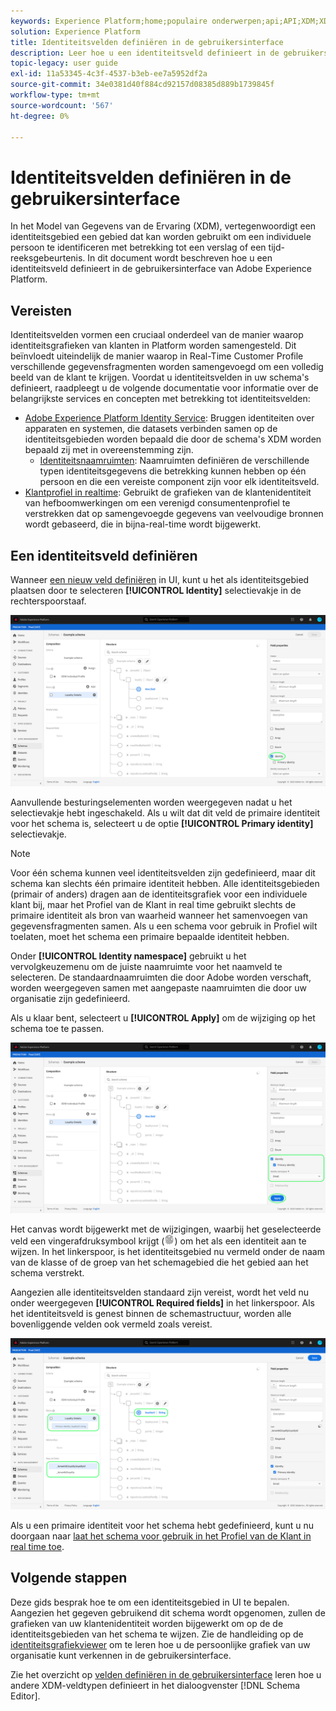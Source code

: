 ```yaml
---
keywords: Experience Platform;home;populaire onderwerpen;api;API;XDM;XDM systeem;ervaringsgegevensmodel;gegevensmodel;ui;werkruimte;identity;field;
solution: Experience Platform
title: Identiteitsvelden definiëren in de gebruikersinterface
description: Leer hoe u een identiteitsveld definieert in de gebruikersinterface van het Experience Platform.
topic-legacy: user guide
exl-id: 11a53345-4c3f-4537-b3eb-ee7a5952df2a
source-git-commit: 34e0381d40f884cd92157d08385d889b1739845f
workflow-type: tm+mt
source-wordcount: '567'
ht-degree: 0%

---
```


# Identiteitsvelden definiëren in de gebruikersinterface

In het Model van Gegevens van de Ervaring (XDM), vertegenwoordigt een identiteitsgebied een gebied dat kan worden gebruikt om een individuele persoon te identificeren met betrekking tot een verslag of een tijd-reeksgebeurtenis. In dit document wordt beschreven hoe u een identiteitsveld definieert in de gebruikersinterface van Adobe Experience Platform.

## Vereisten

Identiteitsvelden vormen een cruciaal onderdeel van de manier waarop identiteitsgrafieken van klanten in Platform worden samengesteld. Dit beïnvloedt uiteindelijk de manier waarop in Real-Time Customer Profile verschillende gegevensfragmenten worden samengevoegd om een volledig beeld van de klant te krijgen. Voordat u identiteitsvelden in uw schema&#39;s definieert, raadpleegt u de volgende documentatie voor informatie over de belangrijkste services en concepten met betrekking tot identiteitsvelden:

* [Adobe Experience Platform Identity Service](../../../identity-service/home.md): Bruggen identiteiten over apparaten en systemen, die datasets verbinden samen op de identiteitsgebieden worden bepaald die door de schema&#39;s XDM worden bepaald zij met in overeenstemming zijn.
   * [Identiteitsnaamruimten](../../../identity-service/namespaces.md): Naamruimten definiëren de verschillende typen identiteitsgegevens die betrekking kunnen hebben op één persoon en die een vereiste component zijn voor elk identiteitsveld.
* [Klantprofiel in realtime](../../../profile/home.md): Gebruikt de grafieken van de klantenidentiteit van hefboomwerkingen om een verenigd consumentenprofiel te verstrekken dat op samengevoegde gegevens van veelvoudige bronnen wordt gebaseerd, die in bijna-real-time wordt bijgewerkt.

## Een identiteitsveld definiëren

Wanneer [een nieuw veld definiëren](./overview.md#define) in UI, kunt u het als identiteitsgebied plaatsen door te selecteren **[!UICONTROL Identity]** selectievakje in de rechterspoorstaaf.

![](../../images/ui/fields/special/identity.png)

Aanvullende besturingselementen worden weergegeven nadat u het selectievakje hebt ingeschakeld. Als u wilt dat dit veld de primaire identiteit voor het schema is, selecteert u de optie **[!UICONTROL Primary identity]** selectievakje.

>[!NOTE]
>
>Voor één schema kunnen veel identiteitsvelden zijn gedefinieerd, maar dit schema kan slechts één primaire identiteit hebben. Alle identiteitsgebieden (primair of anders) dragen aan de identiteitsgrafiek voor een individuele klant bij, maar het Profiel van de Klant in real time gebruikt slechts de primaire identiteit als bron van waarheid wanneer het samenvoegen van gegevensfragmenten samen. Als u een schema voor gebruik in Profiel wilt toelaten, moet het schema een primaire bepaalde identiteit hebben.

Onder **[!UICONTROL Identity namespace]** gebruikt u het vervolgkeuzemenu om de juiste naamruimte voor het naamveld te selecteren. De standaardnaamruimten die door Adobe worden verschaft, worden weergegeven samen met aangepaste naamruimten die door uw organisatie zijn gedefinieerd.

Als u klaar bent, selecteert u **[!UICONTROL Apply]** om de wijziging op het schema toe te passen.

![](../../images/ui/fields/special/identity-config.png)

Het canvas wordt bijgewerkt met de wijzigingen, waarbij het geselecteerde veld een vingerafdruksymbool krijgt (![](../../images/ui/fields/special/identity-symbol.png)) om het als een identiteit aan te wijzen. In het linkerspoor, is het identiteitsgebied nu vermeld onder de naam van de klasse of de groep van het schemagebied die het gebied aan het schema verstrekt.

Aangezien alle identiteitsvelden standaard zijn vereist, wordt het veld nu onder weergegeven **[!UICONTROL Required fields]** in het linkerspoor. Als het identiteitsveld is genest binnen de schemastructuur, worden alle bovenliggende velden ook vermeld zoals vereist.

![](../../images/ui/fields/special/identity-applied.png)

Als u een primaire identiteit voor het schema hebt gedefinieerd, kunt u nu doorgaan naar [laat het schema voor gebruik in het Profiel van de Klant in real time toe](../resources/schemas.md#profile).

## Volgende stappen

Deze gids besprak hoe te om een identiteitsgebied in UI te bepalen. Aangezien het gegeven gebruikend dit schema wordt opgenomen, zullen de grafieken van uw klantenidentiteit worden bijgewerkt om op de de identiteitsgebieden van het schema te wijzen. Zie de handleiding op de [identiteitsgrafiekviewer](../../../identity-service/ui/identity-graph-viewer.md) om te leren hoe u de persoonlijke grafiek van uw organisatie kunt verkennen in de gebruikersinterface.

Zie het overzicht op [velden definiëren in de gebruikersinterface](./overview.md#special) leren hoe u andere XDM-veldtypen definieert in het dialoogvenster [!DNL Schema Editor].
